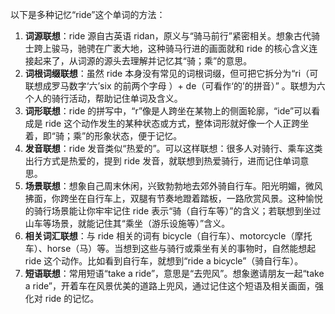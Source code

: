 以下是多种记忆“ride”这个单词的方法：
1. **词源联想**：ride 源自古英语 ridan，原义与“骑马前行”紧密相关。想象古代骑士跨上骏马，驰骋在广袤大地，这种骑马行进的画面就和 ride 的核心含义连接起来了，从词源的源头去理解并记忆其“骑；乘”的意思。
2. **词根词缀联想**：虽然 ride 本身没有常见的词根词缀，但可把它拆分为“ri（可联想成罗马数字‘六’six 的前两个字母 ）+ de（可看作‘的’的拼音）” 。联想为六个人的骑行活动，帮助记住单词及含义。
3. **词形联想**：ride 的拼写中，“r”像是人跨坐在某物上的侧面轮廓，“ide”可以看成是 ride 这个动作发生的某种状态或方式，整体词形就好像一个人正跨坐着，即“骑；乘”的形象状态，便于记忆。
4. **发音联想**：ride 发音类似“热爱的”。可以这样联想：很多人对骑行、乘车这类出行方式是热爱的，提到 ride 发音，就联想到热爱骑行，进而记住单词意思。
5. **场景联想**：想象自己周末休闲，兴致勃勃地去郊外骑自行车。阳光明媚，微风拂面，你跨坐在自行车上，双腿有节奏地蹬着踏板，一路欣赏风景。这种愉悦的骑行场景能让你牢牢记住 ride 表示“骑（自行车等）”的含义；若联想到坐过山车等场景，就能记住其“乘坐（游乐设施等）”含义。
6. **相关词汇联想**：与 ride 相关的词有 bicycle（自行车）、motorcycle（摩托车）、horse（马）等。当想到这些与骑行或乘坐有关的事物时，自然能想起 ride 这个动作。比如看到自行车，就想到“ride a bicycle”（骑自行车）。 
7. **短语联想**：常用短语“take a ride”，意思是“去兜风”。想象邀请朋友一起“take a ride”，开着车在风景优美的道路上兜风，通过记住这个短语及相关画面，强化对 ride 的记忆。 